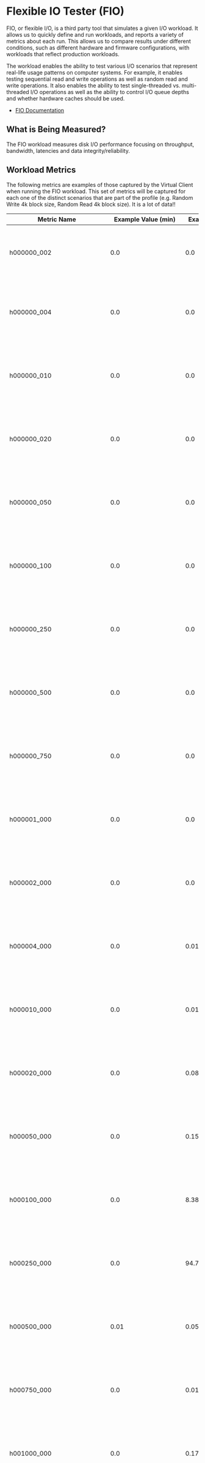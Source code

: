 # Flexible IO Tester (FIO)
FIO, or flexible I/O, is a third party tool that simulates a given I/O workload. It allows us to quickly define and run workloads, and reports a variety 
of metrics about each run. This allows us to compare results under different conditions, such as different hardware and firmware configurations, with 
workloads that reflect production workloads. 

The workload enables the ability to test various I/O scenarios that represent real-life usage patterns on computer systems. For example, it
enables testing sequential read and write operations as well as random read and write operations. It also enables the ability to test single-threaded
vs. multi-threaded I/O operations as well as the ability to control I/O queue depths and whether hardware caches should be used.

* [FIO Documentation](https://fio.readthedocs.io/en/latest/index.html)

## What is Being Measured?
The FIO workload measures disk I/O performance focusing on throughput, bandwidth, latencies and data integrity/reliability.

## Workload Metrics
The following metrics are examples of those captured by the Virtual Client when running the FIO workload. This set of metrics 
will be captured for each one of the distinct scenarios that are part of the profile (e.g. Random Write 4k block size, Random Read 4k block size). 
It is a lot of data!!

| Metric Name | Example Value (min) | Example Value (max) | Example Value (avg) | Unit | Description |
|-------------|---------------------|---------------------|---------------------|------|-------------|
| h000000_002 | 0.0 | 0.0 | 0.0 |  | Histogram. The percentage of I/O operations with a latency under 2 microseconds. | 
| h000000_004 | 0.0 | 0.0 | 0.0 |  | Histogram. The percentage of I/O operations with a latency between 2 and 4 microseconds.| 
| h000000_010 | 0.0 | 0.0 | 0.0 |  | Histogram. The percentage of I/O operations with a latency between 4 and 10 microseconds. | 
| h000000_020 | 0.0 | 0.0 | 0.0 |  | Histogram. The percentage of I/O operations with a latency between 10 and 20 microseconds. | 
| h000000_050 | 0.0 | 0.0 | 0.0 |  | Histogram. The percentage of I/O operations with a latency between 20 and 50 microseconds. | 
| h000000_100 | 0.0 | 0.0 | 0.0 |  | Histogram. The percentage of I/O operations with a latency between 50 and 100 microseconds. | 
| h000000_250 | 0.0 | 0.0 | 0.0 |  | Histogram. The percentage of I/O operations with a latency between 100 and 250 microseconds. | 
| h000000_500 | 0.0 | 0.0 | 0.0 |  | Histogram. The percentage of I/O operations with a latency between 250 and 500 microseconds. | 
| h000000_750 | 0.0 | 0.0 | 0.0 |  | Histogram. The percentage of I/O operations with a latency between 500 and 750 microseconds. | 
| h000001_000 | 0.0 | 0.0 | 0.0 |  | Histogram. The percentage of I/O operations with a latency between 750 and 1000 microseconds. | 
| h000002_000 | 0.0 | 0.0 | 0.0 |  | Histogram. The percentage of I/O operations with a latency between 1 and 2 milliseconds. | 
| h000004_000 | 0.0 | 0.01 | 0.0022222222222222224 |  | Histogram. The percentage of I/O operations with a latency between 2 and 4 milliseconds. | 
| h000010_000 | 0.0 | 0.01 | 0.0044444444444444448 |  | Histogram. The percentage of I/O operations with a latency between 4 and 10 milliseconds. | 
| h000020_000 | 0.0 | 0.086733 | 0.02304311111111111 |  | Histogram. The percentage of I/O operations with a latency between 10 and 20 milliseconds. | 
| h000050_000 | 0.0 | 0.153191 | 0.09191677777777778 |  | Histogram. The percentage of I/O operations with a latency between 20 and 50 milliseconds. | 
| h000100_000 | 0.0 | 8.380734 | 5.972690111111111 |  | Histogram. The percentage of I/O operations with a latency between 50 and 100 milliseconds. | 
| h000250_000 | 0.0 | 94.70487 | 82.81543544444445 |  | Histogram. The percentage of I/O operations with a latency between 100 and 250 milliseconds. | 
| h000500_000 | 0.01 | 0.052439 | 0.025846333333333337 |  | Histogram. The percentage of I/O operations with a latency between 250 and 500 milliseconds. | 
| h000750_000 | 0.0 | 0.017135 | 0.001903888888888889 |  | Histogram. The percentage of I/O operations with a latency between 500 and 750 milliseconds. | 
| h001000_000 | 0.0 | 0.178207 | 0.019800777777777779 |  | Histogram. The percentage of I/O operations with a latency between 750 and 1000 milliseconds. | 
| h002000_000 | 0.0 | 0.380404 | 0.04337822222222223 |  | Histogram. The percentage of I/O operations with a latency between 1000 and 2000 milliseconds. | 
| hgt002000_000 | 0.0 | 100.25703 | 11.145678444444444 |  | Histogram. The percentage of I/O operations with a latency greater than 2000 milliseconds. | 
| read_bandwidth | 15702.0 | 200667.0 | 58223.333333333336 | kilobytes/sec | The average I/O bandwidth for read operations. | 
| read_bandwidth_max | 18084.0 | 462848.0 | 92574.55555555556 | kilobytes/sec | The maximum I/O bandwidth for read operations. | 
| read_bandwidth_mean | 15713.569282 | 199244.071667 | 58125.17605344445 | kilobytes/sec | The mean I/O bandwidth for read operations. | 
| read_bandwidth_min | 2560.0 | 61242.0 | 30026.88888888889 | kilobytes/sec | The minimum I/O bandwidth for read operations. | 
| read_bandwidth_stdev | 546.745 | 65246.966031 | 8616.168045111111 | kilobytes/sec | The standard deviation for I/O bandwidth with read operations. | 
| read_bytes | 4824506368.0 | 61730717696.0 | 17896966371.555559 |  | The total number of bytes associated with read I/O operations. | 
| read_completionlatency_max | 262.410511 | 6124.186573 | 1333.7768344444444 | milliseconds | The maximum latency for the completion of I/O operations after having submitted them to the kernel for processing. | 
| read_completionlatency_mean | 125.07446451683899 | 2619.6481831650137 | 403.9226721458616 | milliseconds | The mean latency for the completion of I/O operations after having submitted them to the kernel for processing. | 
| read_completionlatency_min | 3.221285 | 408.38951099999999 | 53.09218088888888 | milliseconds | The minimum latency for the completion of I/O operations after having submitted them to the kernel for processing. | 
| read_completionlatency_p50 | 125.30483199999999 | 2634.022912 | 408.30384355555557 | milliseconds | The 50th percentile latency for the completion of I/O operations after having submitted them to the kernel for processing. 50% of all I/O operations will be less than or equal to this value. | 
| read_completionlatency_p70 | 139.460608 | 2667.577344 | 422.2266026666666 | milliseconds | The 70th percentile latency for the completion of I/O operations after having submitted them to the kernel for processing. 70% of all I/O operations will be less than or equal to this value. | 
| read_completionlatency_p90 | 158.33497599999999 | 2835.349504 | 456.4800853333333 | milliseconds | The 90th percentile latency for the completion of I/O operations after having submitted them to the kernel for processing. 90% of all I/O operations will be less than or equal to this value. | 
| read_completionlatency_p99 | 162.52928 | 3036.6760959999999 | 484.44211199999998 | milliseconds | The 99th percentile latency for the completion of I/O operations after having submitted them to the kernel for processing. 99% of all I/O operations will be less than or equal to this value. | 
| read_completionlatency_p99_99 | 204.47232 | 4043.3090559999998 | 1035.294037333333 | milliseconds | The 99.99th percentile latency for the completion of I/O operations after having submitted them to the kernel for processing. 99.99% of all I/O operations will be less than or equal to this value. | 
| read_completionlatency_stdev | 23.898507489954999 | 202.775762405382 | 50.63621908119244 | milliseconds | The standard deviation for all completion latency measurements with read operations. | 
| read_iops | 194.259979 | 4079.71628 | 3599.6289853333335 |  | The average number of read operations per second. | 
| read_iops_max | 452.0 | 5092.0 | 4171.777777777777 |  | The maximum number of read operations per second. | 
| read_iops_mean | 194.525 | 4084.490818 | 3607.9053463333336 |  | The mean number of read operations per second. | 
| read_iops_min | 12.0 | 3827.0 | 2786.777777777778 |  | The minimum number of read operations per second. | 
| read_iops_stdev | 34.754818 | 220.536425 | 147.02484755555555 |  | The standard deviation for the number of read operations per second. | 
| read_ios | 58359.0 | 1223974.0 | 1080003.7777777778 |  | The total number of read input/output operations. | 
| read_ios_dropped | 0.0 | 0.0 | 0.0 |  | The total number of read dropped input/output operations. | 
| read_ios_short | 0.0 | 0.0 | 0.0 |  | The total number of short read input/output operations. | 
| read_latency_max | 262.417111 | 6124.1951739999999 | 1333.7924684444445 | milliseconds | The maximum latency for read operations. | 
| read_latency_mean | 125.31562595346499 | 2624.783958116883 | 404.7109877959043 | milliseconds | The mean latency for read operations. | 
| read_latency_min | 3.808972 | 433.77435599999998 | 65.96513266666665 | milliseconds | The minimum latency for read operations. | 
| read_latency_stdev | 23.907676450169999 | 202.91714088587 | 50.65698046006966 | milliseconds | The standard deviation of latency measurements for read operations. | 
| read_submissionlatency_max | 62.879929 | 2041.5335309999999 | 406.41720799999998 | milliseconds | The maximum latency for submitting I/Os to the kernel for processing. | 
| read_submissionlatency_mean | 0.24092667047 | 5.135486366895 | 0.7880644981962222 | milliseconds | The mean latency for submitting I/Os to the kernel for processing. | 
| read_submissionlatency_min | 0.0033 | 0.031902 | 0.006789111111111111 | milliseconds | The minimum latency for submitting I/Os to the kernel for processing. | 
| read_submissionlatency_stdev | 2.934443015558 | 26.560566922469 | 5.744825794949667 | milliseconds | The standard deviation of latencies for submitting I/Os to the kernel for processing. | 
| write_bandwidth | 15702.0 | 200667.0 | 58223.333333333336 | kilobytes/sec | The average I/O bandwidth for write operations. | 
| write_bandwidth_max | 18084.0 | 462848.0 | 92574.55555555556 | kilobytes/sec | The maximum I/O bandwidth for write operations. | 
| write_bandwidth_mean | 15713.569282 | 199244.071667 | 58125.17605344445 | kilobytes/sec | The mean I/O bandwidth for write operations. | 
| write_bandwidth_min | 2560.0 | 61242.0 | 30026.88888888889 | kilobytes/sec | The minimum I/O bandwidth for write operations. | 
| write_bandwidth_stdev | 546.745 | 65246.966031 | 8616.168045111111 | kilobytes/sec | The standard deviation for I/O bandwidth with write operations. | 
| write_bytes | 4824506368.0 | 61730717696.0 | 17896966371.555559 |  | The total number of bytes associated with write I/O operations. | 
| write_completionlatency_max | 262.410511 | 6124.186573 | 1333.7768344444444 | milliseconds | The maximum latency for the completion of I/O operations after having submitted them to the kernel for processing. | 
| write_completionlatency_mean | 125.07446451683899 | 2619.6481831650137 | 403.9226721458616 | milliseconds | The mean latency for the completion of I/O operations after having submitted them to the kernel for processing. | 
| write_completionlatency_min | 3.221285 | 408.38951099999999 | 53.09218088888888 | milliseconds | The minimum latency for the completion of I/O operations after having submitted them to the kernel for processing. | 
| write_completionlatency_p50 | 125.30483199999999 | 2634.022912 | 408.30384355555557 | milliseconds | The 50th percentile latency for the completion of I/O operations after having submitted them to the kernel for processing. 50% of all I/O operations will be less than or equal to this value. | 
| write_completionlatency_p70 | 139.460608 | 2667.577344 | 422.2266026666666 | milliseconds | The 70th percentile latency for the completion of I/O operations after having submitted them to the kernel for processing. 70% of all I/O operations will be less than or equal to this value. | 
| write_completionlatency_p90 | 158.33497599999999 | 2835.349504 | 456.4800853333333 | milliseconds | The 90th percentile latency for the completion of I/O operations after having submitted them to the kernel for processing. 90% of all I/O operations will be less than or equal to this value. | 
| write_completionlatency_p99 | 162.52928 | 3036.6760959999999 | 484.44211199999998 | milliseconds | The 99th percentile latency for the completion of I/O operations after having submitted them to the kernel for processing. 99% of all I/O operations will be less than or equal to this value. | 
| write_completionlatency_p99_99 | 204.47232 | 4043.3090559999998 | 1035.294037333333 | milliseconds | The 99.99th percentile latency for the completion of I/O operations after having submitted them to the kernel for processing. 99.99% of all I/O operations will be less than or equal to this value. | 
| write_completionlatency_stdev | 23.898507489954999 | 202.775762405382 | 50.63621908119244 | milliseconds | The standard deviation for all completion latency measurements with write operations. | 
| write_iops | 194.259979 | 4079.71628 | 3599.6289853333335 |  | The average number of write operations per second. | 
| write_iops_max | 452.0 | 5092.0 | 4171.777777777777 |  | The maximum number of write operations per second. | 
| write_iops_mean | 194.525 | 4084.490818 | 3607.9053463333336 |  | The mean number of write operations per second. | 
| write_iops_min | 12.0 | 3827.0 | 2786.777777777778 |  | The minimum number of write operations per second. | 
| write_iops_stdev | 34.754818 | 220.536425 | 147.02484755555555 |  | The standard deviation for the number of write operations per second. | 
| write_ios | 58359.0 | 1223974.0 | 1080003.7777777778 |  | The total number of write input/output operations. | 
| write_ios_dropped | 0.0 | 0.0 | 0.0 |  | The total number of write dropped input/output operations. | 
| write_ios_short | 0.0 | 0.0 | 0.0 |  | The total number of short write input/output operations. | 
| write_latency_max | 262.417111 | 6124.1951739999999 | 1333.7924684444445 | milliseconds | The maximum latency for write operations. | 
| write_latency_mean | 125.31562595346499 | 2624.783958116883 | 404.7109877959043 | milliseconds | The mean latency for write operations. | 
| write_latency_min | 3.808972 | 433.77435599999998 | 65.96513266666665 | milliseconds | The minimum latency for write operations. | 
| write_latency_stdev | 23.907676450169999 | 202.91714088587 | 50.65698046006966 | milliseconds | The standard deviation of latency measurements for write operations. | 
| write_submissionlatency_max | 62.879929 | 2041.5335309999999 | 406.41720799999998 | milliseconds | The maximum latency for submitting I/Os to the kernel for processing. | 
| write_submissionlatency_mean | 0.24092667047 | 5.135486366895 | 0.7880644981962222 | milliseconds | The mean latency for submitting I/Os to the kernel for processing. | 
| write_submissionlatency_min | 0.0033 | 0.031902 | 0.006789111111111111 | milliseconds | The minimum latency for submitting I/Os to the kernel for processing. | 
| write_submissionlatency_stdev | 2.934443015558 | 26.560566922469 | 5.744825794949667 | milliseconds | The standard deviation of latencies for submitting I/Os to the kernel for processing. | 

## Additional Resources
* [Linux Reviews - How to test disk I/O performance](https://linuxreviews.org/HOWTO_Test_Disk_I/O_Performance)
* [How fast are your disks?](https://arstechnica.com/gadgets/2020/02/how-fast-are-your-disks-find-out-the-open-source-way-with-fio/)  
* [I/O Performance with FIO (VMWare)](https://docs.vmware.com/en/vSphere/6.7/solutions/vSphere-6.7.e3be11fbbf5809350802f6883cda9d28/GUID-A23C6CC9C2D014B7EBB03F92A6141093.html)  
* [Benchmarking persistent disk performance (Google)](https://cloud.google.com/compute/docs/disks/benchmarking-pd-performance)